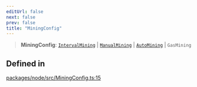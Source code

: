 ```yaml
---
editUrl: false
next: false
prev: false
title: "MiningConfig"
---
```


> **MiningConfig**: [`IntervalMining`](/reference/tevm/node/type-aliases/intervalmining/) \| [`ManualMining`](/reference/tevm/node/type-aliases/manualmining/) \| [`AutoMining`](/reference/tevm/node/type-aliases/automining/) \| `GasMining`

## Defined in

[packages/node/src/MiningConfig.ts:15](https://github.com/qbzzt/tevm-monorepo/blob/main/packages/node/src/MiningConfig.ts#L15)
